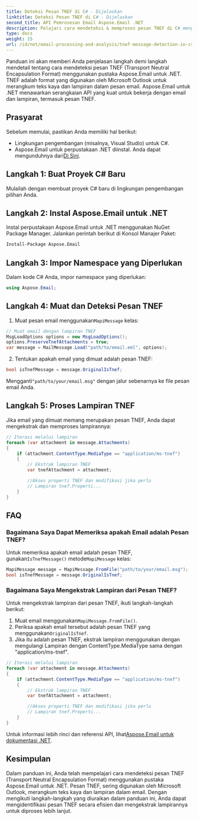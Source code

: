 ```yaml
---
title: Deteksi Pesan TNEF di C# - Dijelaskan
linktitle: Deteksi Pesan TNEF di C# - Dijelaskan
second_title: API Pemrosesan Email Aspose.Email .NET
description: Pelajari cara mendeteksi & memproses pesan TNEF di C# menggunakan Aspose.Email untuk .NET. Tingkatkan penanganan email dengan teks kaya & lampiran.
type: docs
weight: 15
url: /id/net/email-processing-and-analysis/tnef-message-detection-in-csharp-explained/
---
```


Panduan ini akan memberi Anda penjelasan langkah demi langkah mendetail tentang cara mendeteksi pesan TNEF (Transport Neutral Encapsulation Format) menggunakan pustaka Aspose.Email untuk .NET. TNEF adalah format yang digunakan oleh Microsoft Outlook untuk merangkum teks kaya dan lampiran dalam pesan email. Aspose.Email untuk .NET menawarkan serangkaian API yang kuat untuk bekerja dengan email dan lampiran, termasuk pesan TNEF.

## Prasyarat

Sebelum memulai, pastikan Anda memiliki hal berikut:

- Lingkungan pengembangan (misalnya, Visual Studio) untuk C#.
-  Aspose.Email untuk perpustakaan .NET diinstal. Anda dapat mengunduhnya dari[Di Sini](https://releases.aspose.com/email/net).

## Langkah 1: Buat Proyek C# Baru

Mulailah dengan membuat proyek C# baru di lingkungan pengembangan pilihan Anda.

## Langkah 2: Instal Aspose.Email untuk .NET

Instal perpustakaan Aspose.Email untuk .NET menggunakan NuGet Package Manager. Jalankan perintah berikut di Konsol Manajer Paket:

```bash
Install-Package Aspose.Email
```

## Langkah 3: Impor Namespace yang Diperlukan

Dalam kode C# Anda, impor namespace yang diperlukan:

```csharp
using Aspose.Email;

```

## Langkah 4: Muat dan Deteksi Pesan TNEF

1.  Muat pesan email menggunakan`MapiMessage` kelas:

```csharp
// Muat email dengan lampiran TNEF
MsgLoadOptions options = new MsgLoadOptions();
options.PreserveTnefAttachments = true;
var message = MailMessage.Load("path/to/email.eml", options);
```

2. Tentukan apakah email yang dimuat adalah pesan TNEF:

```csharp
bool isTnefMessage = message.OriginalIsTnef;
```

 Mengganti`"path/to/your/email.msg"` dengan jalur sebenarnya ke file pesan email Anda.

## Langkah 5: Proses Lampiran TNEF

Jika email yang dimuat memang merupakan pesan TNEF, Anda dapat mengekstrak dan memproses lampirannya:

```csharp
// Iterasi melalui lampiran
foreach (var attachment in message.Attachments)
{
    if (attachment.ContentType.MediaType == "application/ms-tnef")
    {
        // Ekstrak lampiran TNEF
        var tnefAttachment = attachment;

        //Akses properti TNEF dan modifikasi jika perlu
        // Lampiran tnef.Properti...
    }
}
```

## FAQ

### Bagaimana Saya Dapat Memeriksa apakah Email adalah Pesan TNEF?

 Untuk memeriksa apakah email adalah pesan TNEF, gunakan`IsTnefMessage()` metode`MapiMessage` kelas:

```csharp
MapiMessage message = MapiMessage.FromFile("path/to/your/email.msg");
bool isTnefMessage = message.OriginalIsTnef;
```

### Bagaimana Saya Mengekstrak Lampiran dari Pesan TNEF?

Untuk mengekstrak lampiran dari pesan TNEF, ikuti langkah-langkah berikut:

1.  Muat email menggunakan`MapiMessage.FromFile()`.
2.  Periksa apakah email tersebut adalah pesan TNEF yang menggunakan`OriginalIsTnef`.
3. Jika itu adalah pesan TNEF, ekstrak lampiran menggunakan dengan mengulangi Lampiran dengan ContentType.MediaType sama dengan "application/ms-tnef".

```csharp
// Iterasi melalui lampiran
foreach (var attachment in message.Attachments)
{
    if (attachment.ContentType.MediaType == "application/ms-tnef")
    {
        // Ekstrak lampiran TNEF
        var tnefAttachment = attachment;

        //Akses properti TNEF dan modifikasi jika perlu
        // Lampiran tnef.Properti...
    }
}
```

 Untuk informasi lebih rinci dan referensi API, lihat[Aspose.Email untuk dokumentasi .NET](https://reference.aspose.com/email/net/).

## Kesimpulan

Dalam panduan ini, Anda telah mempelajari cara mendeteksi pesan TNEF (Transport Neutral Encapsulation Format) menggunakan pustaka Aspose.Email untuk .NET. Pesan TNEF, sering digunakan oleh Microsoft Outlook, merangkum teks kaya dan lampiran dalam email. Dengan mengikuti langkah-langkah yang diuraikan dalam panduan ini, Anda dapat mengidentifikasi pesan TNEF secara efisien dan mengekstrak lampirannya untuk diproses lebih lanjut.


